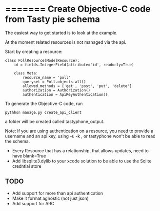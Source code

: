 =======
Create Objective-C code from Tasty pie schema
=======

The easiest way to get started is to look at the example.

At the moment related resources is not managed via the api.

Start by creating a resource:
```
class PollResource(ModelResource):
    id = fields.IntegerField(attribute='id', readonly=True)

    class Meta:
        resource_name = 'poll'
        queryset = Poll.objects.all()
        allowed_methods = ['get', 'post', 'put', 'delete']
        authorization = Authorization()
        authentication = ApiKeyAuthentication()
```

To generate the Objective-C code, run
```
pythhon manage.py create_api_client
```
a folder will be created called tastyphone_output.

Note: If you are using authentication on a resource, you need to provide a username and an api key,
using -u <username> -k <api key>, or tastyphone won't be able to read the schema.


* Every Resource that has a relationship, that allows updates, need to have blank=True
* Add libsqlite3.dylib to your xcode solution to be able to use the Sqlite credntial store


TODO
----
* Add support for more than api authentication
* Make it format agnostic (not just json)
* Add support for ARC
